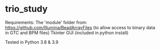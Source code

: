 # trio_study

Requirements:
The 'module' folder from: https://github.com/Illumina/BeadArrayFiles (to allow access to binary data in GTC and BPM files)
Tkinter GUI (included in python install)



Tested in Python 3.8 & 3.9
